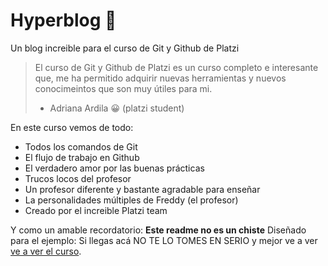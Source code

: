 # Hyperblog 💚
Un blog increible para el curso de Git y Github de Platzi
> El curso de Git y Github de Platzi es un curso completo e interesante que, me ha permitido adquirir nuevas herramientas y nuevos conocimeintos que son muy útiles para mi.
> - Adriana Ardila 😀
(platzi student)

En este curso vemos de todo:
- Todos los comandos de Git
- El flujo de trabajo en Github
- El verdadero amor por las buenas prácticas
- Trucos locos del profesor
- Un profesor diferente y bastante agradable para enseñar
- La personalidades múltiples de Freddy (el profesor)
- Creado por el increible Platzi team

Y como un amable recordatorio: **Este readme no es un chiste** Diseñado para el ejemplo: Si llegas acá NO TE LO TOMES EN SERIO y mejor ve a ver [ve a ver el curso](https://platzi.com/ "el curso").
